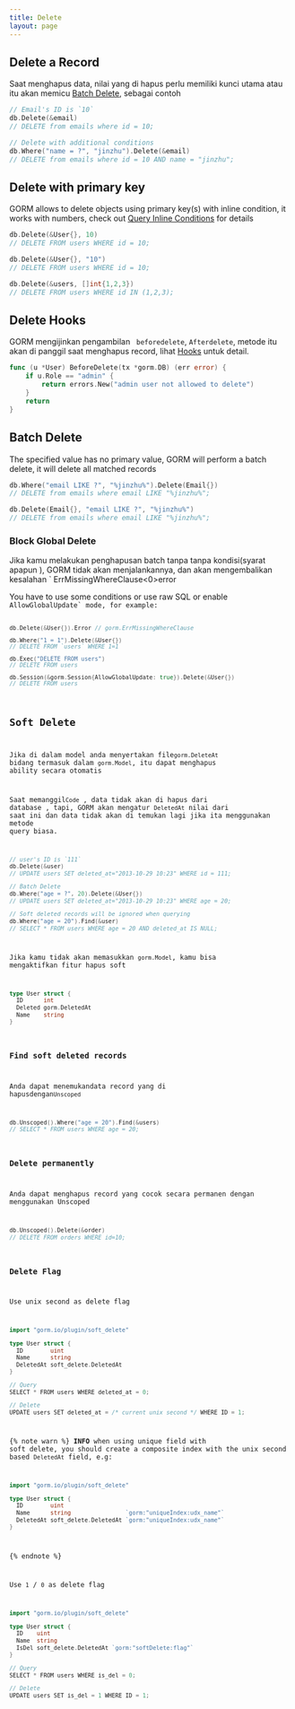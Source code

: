 ```yaml
---
title: Delete
layout: page
---
```


## Delete a Record

Saat menghapus  data, nilai yang di hapus perlu memiliki kunci utama atau itu akan memicu  [Batch Delete](#batch_delete), sebagai contoh

```go
// Email's ID is `10`
db.Delete(&email)
// DELETE from emails where id = 10;

// Delete with additional conditions
db.Where("name = ?", "jinzhu").Delete(&email)
// DELETE from emails where id = 10 AND name = "jinzhu";
```

## Delete with primary key

GORM allows to delete objects using primary key(s) with inline condition, it works with numbers, check out [Query Inline Conditions](query.html#inline_conditions) for details

```go
db.Delete(&User{}, 10)
// DELETE FROM users WHERE id = 10;

db.Delete(&User{}, "10")
// DELETE FROM users WHERE id = 10;

db.Delete(&users, []int{1,2,3})
// DELETE FROM users WHERE id IN (1,2,3);
```

## Delete Hooks

GORM mengijinkan pengambilan ` beforedelete`, `Afterdelete`,  metode itu akan di panggil saat menghapus record, lihat [Hooks](hooks.html) untuk detail.

```go
func (u *User) BeforeDelete(tx *gorm.DB) (err error) {
    if u.Role == "admin" {
        return errors.New("admin user not allowed to delete")
    }
    return
}
```

## <span id="batch_delete">Batch Delete</span>

The specified value has no primary value, GORM will perform a batch delete, it will delete all matched records

```go
db.Where("email LIKE ?", "%jinzhu%").Delete(Email{})
// DELETE from emails where email LIKE "%jinzhu%";

db.Delete(Email{}, "email LIKE ?", "%jinzhu%")
// DELETE from emails where email LIKE "%jinzhu%";
```

### Block Global Delete

Jika kamu melakukan penghapusan batch tanpa tanpa kondisi(syarat apapun ), GORM tidak akan menjalankannya, dan akan mengembalikan  kesalahan ` ErrMissingWhereClause<0>error</p>

<p spaces-before="0">You have to use some conditions or use raw SQL or enable <code>AllowGlobalUpdate` mode, for example:

```go
db.Delete(&User{}).Error // gorm.ErrMissingWhereClause

db.Where("1 = 1").Delete(&User{})
// DELETE FROM `users` WHERE 1=1

db.Exec("DELETE FROM users")
// DELETE FROM users

db.Session(&gorm.Session{AllowGlobalUpdate: true}).Delete(&User{})
// DELETE FROM users
```

## Soft Delete

Jika di dalam model anda menyertakan file`gorm.DeleteAt`  bidang termasuk dalam `gorm.Model`, itu dapat menghapus ability secara otomatis

Saat memanggil`Code` ,  data tidak akan di hapus dari database , tapi, GORM akan mengatur `DeletedAt`  nilai dari saat ini  dan data tidak akan di temukan lagi jika ita menggunakan metode query biasa.

```go
// user's ID is `111`
db.Delete(&user)
// UPDATE users SET deleted_at="2013-10-29 10:23" WHERE id = 111;

// Batch Delete
db.Where("age = ?", 20).Delete(&User{})
// UPDATE users SET deleted_at="2013-10-29 10:23" WHERE age = 20;

// Soft deleted records will be ignored when querying
db.Where("age = 20").Find(&user)
// SELECT * FROM users WHERE age = 20 AND deleted_at IS NULL;
```

Jika kamu tidak akan memasukkan `gorm.Model`, kamu bisa  mengaktifkan fitur hapus soft

```go
type User struct {
  ID      int
  Deleted gorm.DeletedAt
  Name    string
}
```

### Find soft deleted records

Anda dapat menemukandata record yang di hapusdengan`Unscoped`

```go
db.Unscoped().Where("age = 20").Find(&users)
// SELECT * FROM users WHERE age = 20;
```

### Delete permanently

Anda dapat menghapus record yang cocok secara permanen dengan menggunakan Unscoped

```go
db.Unscoped().Delete(&order)
// DELETE FROM orders WHERE id=10;
```

### Delete Flag

Use unix second as delete flag

```go
import "gorm.io/plugin/soft_delete"

type User struct {
  ID        uint
  Name      string
  DeletedAt soft_delete.DeletedAt
}

// Query
SELECT * FROM users WHERE deleted_at = 0;

// Delete
UPDATE users SET deleted_at = /* current unix second */ WHERE ID = 1;
```

{% note warn %}
**INFO** when using unique field with soft delete, you should create a composite index with the unix second based `DeletedAt` field, e.g:

```go
import "gorm.io/plugin/soft_delete"

type User struct {
  ID        uint
  Name      string                `gorm:"uniqueIndex:udx_name"`
  DeletedAt soft_delete.DeletedAt `gorm:"uniqueIndex:udx_name"`
}
```
{% endnote %}

Use `1` / `0` as delete flag

```go
import "gorm.io/plugin/soft_delete"

type User struct {
  ID    uint
  Name  string
  IsDel soft_delete.DeletedAt `gorm:"softDelete:flag"`
}

// Query
SELECT * FROM users WHERE is_del = 0;

// Delete
UPDATE users SET is_del = 1 WHERE ID = 1;
```
